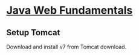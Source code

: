 # [Java Web Fundamentals](https://app.pluralsight.com/library/courses/java-web-fundamentals/table-of-contents)

## Setup Tomcat

Download and install v7 from Tomcat download.
